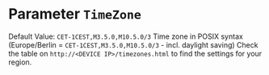 # Parameter `TimeZone`
Default Value: `CET-1CEST,M3.5.0,M10.5.0/3`
Time zone in POSIX syntax (Europe/Berlin = `CET-1CEST,M3.5.0,M10.5.0/3` - incl. daylight saving)
Check the table on `http://<DEVICE IP>/timezones.html` to find the settings for your region.

